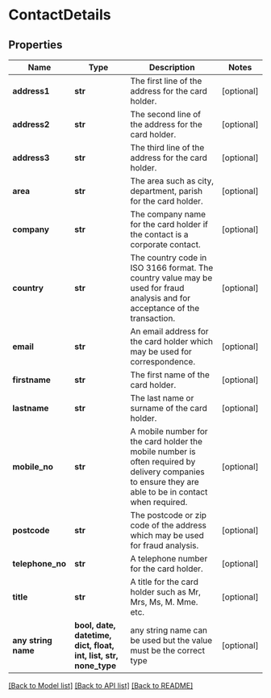 # ContactDetails


## Properties
Name | Type | Description | Notes
------------ | ------------- | ------------- | -------------
**address1** | **str** | The first line of the address for the card holder. | [optional] 
**address2** | **str** | The second line of the address for the card holder. | [optional] 
**address3** | **str** | The third line of the address for the card holder. | [optional] 
**area** | **str** | The area such as city, department, parish for the card holder. | [optional] 
**company** | **str** | The company name for the card holder if the contact is a corporate contact. | [optional] 
**country** | **str** | The country code in ISO 3166 format. The country value may be used for fraud analysis and for   acceptance of the transaction.  | [optional] 
**email** | **str** | An email address for the card holder which may be used for correspondence. | [optional] 
**firstname** | **str** | The first name  of the card holder. | [optional] 
**lastname** | **str** | The last name or surname of the card holder. | [optional] 
**mobile_no** | **str** | A mobile number for the card holder the mobile number is often required by delivery companies to ensure they are able to be in contact when required. | [optional] 
**postcode** | **str** | The postcode or zip code of the address which may be used for fraud analysis. | [optional] 
**telephone_no** | **str** | A telephone number for the card holder. | [optional] 
**title** | **str** | A title for the card holder such as Mr, Mrs, Ms, M. Mme. etc. | [optional] 
**any string name** | **bool, date, datetime, dict, float, int, list, str, none_type** | any string name can be used but the value must be the correct type | [optional]

[[Back to Model list]](../README.md#documentation-for-models) [[Back to API list]](../README.md#documentation-for-api-endpoints) [[Back to README]](../README.md)


